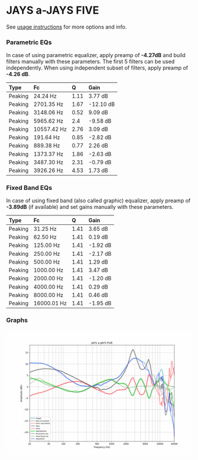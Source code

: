 # JAYS a-JAYS FIVE
See [usage instructions](https://github.com/jaakkopasanen/AutoEq#usage) for more options and info.

### Parametric EQs
In case of using parametric equalizer, apply preamp of **-4.27dB** and build filters manually
with these parameters. The first 5 filters can be used independently.
When using independent subset of filters, apply preamp of **-4.26 dB**.

| Type    | Fc          |    Q | Gain      |
|:--------|:------------|:-----|:----------|
| Peaking | 24.24 Hz    | 1.11 | 3.77 dB   |
| Peaking | 2701.35 Hz  | 1.67 | -12.10 dB |
| Peaking | 3148.06 Hz  | 0.52 | 9.09 dB   |
| Peaking | 5965.62 Hz  | 2.4  | -9.58 dB  |
| Peaking | 10557.42 Hz | 2.76 | 3.09 dB   |
| Peaking | 191.64 Hz   | 0.85 | -2.82 dB  |
| Peaking | 889.38 Hz   | 0.77 | 2.26 dB   |
| Peaking | 1373.37 Hz  | 1.86 | -2.63 dB  |
| Peaking | 3487.30 Hz  | 2.31 | -0.79 dB  |
| Peaking | 3926.26 Hz  | 4.53 | 1.73 dB   |

### Fixed Band EQs
In case of using fixed band (also called graphic) equalizer, apply preamp of **-3.89dB**
(if available) and set gains manually with these parameters.

| Type    | Fc          |    Q | Gain     |
|:--------|:------------|:-----|:---------|
| Peaking | 31.25 Hz    | 1.41 | 3.65 dB  |
| Peaking | 62.50 Hz    | 1.41 | 0.19 dB  |
| Peaking | 125.00 Hz   | 1.41 | -1.92 dB |
| Peaking | 250.00 Hz   | 1.41 | -2.17 dB |
| Peaking | 500.00 Hz   | 1.41 | 1.29 dB  |
| Peaking | 1000.00 Hz  | 1.41 | 3.47 dB  |
| Peaking | 2000.00 Hz  | 1.41 | -1.20 dB |
| Peaking | 4000.00 Hz  | 1.41 | 0.29 dB  |
| Peaking | 8000.00 Hz  | 1.41 | 0.46 dB  |
| Peaking | 16000.01 Hz | 1.41 | -1.95 dB |

### Graphs
![](./JAYS%20a-JAYS%20FIVE.png)